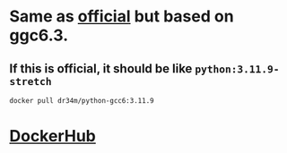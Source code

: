 # Same as [official](https://hub.docker.com/_/python) but based on ggc6.3.

## If this is official, it should be like `python:3.11.9-stretch`

```shell
docker pull dr34m/python-gcc6:3.11.9
```

# [DockerHub](https://hub.docker.com/r/dr34m/python-gcc6)
